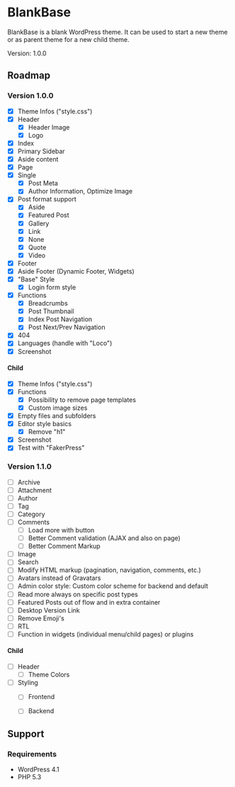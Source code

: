 # BlankBase #

BlankBase is a blank WordPress theme.
It can be used to start a new theme or as parent theme for a new child theme.

Version: 1.0.0


## Roadmap ##

### Version 1.0.0 ###

* [x] Theme Infos ("style.css")
* [x] Header
	* [x] Header Image
	* [x] Logo
* [x] Index
* [x] Primary Sidebar
* [x] Aside content
* [x] Page
* [x] Single
	* [x] Post Meta
	* [x] Author Information, Optimize Image
* [x] Post format support
	* [x] Aside
	* [x] Featured Post
	* [x] Gallery
	* [x] Link
	* [x] None
	* [x] Quote
	* [x] Video
* [x] Footer
* [x] Aside Footer (Dynamic Footer, Widgets)
* [x] "Base" Style
	* [x] Login form style
* [x] Functions
	* [x] Breadcrumbs
	* [x] Post Thumbnail
	* [x] Index Post Navigation
	* [x] Post Next/Prev Navigation
* [x] 404
* [x] Languages (handle with "Loco")
* [x] Screenshot

#### Child ####

* [x] Theme Infos ("style.css")
* [x] Functions
	* [x] Possibility to remove page templates
	* [x] Custom image sizes
* [x] Empty files and subfolders
* [x] Editor style basics
	* [x] Remove "h1"
* [x] Screenshot
* [x] Test with "FakerPress"

### Version 1.1.0 ###

* [ ] Archive
* [ ] Attachment
* [ ] Author
* [ ] Tag
* [ ] Category
* [ ] Comments
	* [ ] Load more with button
	* [ ] Better Comment validation (AJAX and also on page)
	* [ ] Better Comment Markup
* [ ] Image
* [ ] Search
* [ ] Modify HTML markup (pagination, navigation, comments, etc.)
* [ ] Avatars instead of Gravatars
* [ ] Admin color style: Custom color scheme for backend and default
* [ ] Read more always on specific post types
* [ ] Featured Posts out of flow and in extra container
* [ ] Desktop Version Link
* [ ] Remove Emoji's
* [ ] RTL
* [ ] Function in widgets (individual menu/child pages) or plugins

#### Child ####

* [ ] Header
	* [ ] Theme Colors
* [ ] Styling
	* [ ] Frontend
	* [ ] Backend


## Support ##

### Requirements ###

* WordPress 4.1
* PHP 5.3